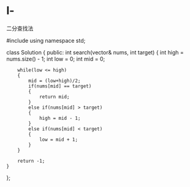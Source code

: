 # l-
二分查找法


#include <iostream>
using namespace std;

class Solution 
{
public:
    int search(vector<int>& nums, int target) 
    {
        int high = nums.size() - 1;
        int low = 0;
        int mid = 0;

        while(low <= high)
        {
            mid = (low+high)/2;
            if(nums[mid] == target)
            {
                return mid;
            }
            else if(nums[mid] > target)
            {
                high = mid - 1;
            }
            else if(nums[mid] < target)
            {
                low = mid + 1;
            }
        }
    
        return -1;
    }
};
